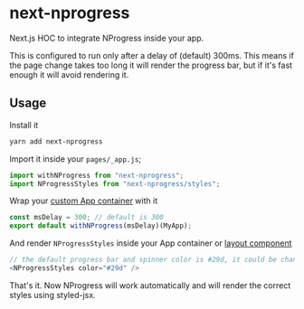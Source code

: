 # next-nprogress

Next.js HOC to integrate NProgress inside your app.

This is configured to run only after a delay of (default) 300ms. This means if the page change takes too long it will render the progress bar, but if it's fast enough it will avoid rendering it.

## Usage

Install it

```bash
yarn add next-nprogress
```

Import it inside your `pages/_app.js`;

```js
import withNProgress from "next-nprogress";
import NProgressStyles from "next-nprogress/styles";
```

Wrap your [custom App container](https://nextjs.org/docs#custom-%3Capp%3E) with it

```js
const msDelay = 300; // default is 300
export default withNProgress(msDelay)(MyApp);
```

And render `NProgressStyles` inside your App container or [layout component](https://github.com/zeit/next.js/tree/canary/examples/layout-component)

```js
// the default progress bar and spinner color is #29d, it could be changed for any CSS color
<NProgressStyles color="#29d" />
```

That's it. Now NProgress will work automatically and will render the correct styles using styled-jsx.

